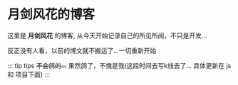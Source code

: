 # 月剑风花的博客

这里是 **月剑风花** 的博客, 从今天开始记录自己的所见所闻，不只是开发...

反正没有人看，以前的博文就不搬运了...一切重新开始


::: tip tips
~~不会鸽的...~~ 果然鸽了，不愧是我(这段时间去写k线去了... 具体更新在 js 和 项目下面)
:::